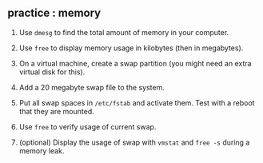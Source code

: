 ## practice : memory

1. Use `dmesg` to find the total amount of memory in your computer.

2. Use `free` to display memory usage in kilobytes (then in megabytes).

3. On a virtual machine, create a swap partition (you might need an
extra virtual disk for this).

4. Add a 20 megabyte swap file to the system.

5. Put all swap spaces in `/etc/fstab` and activate them. Test with a
reboot that they are mounted.

6. Use `free` to verify usage of current swap.

7. (optional) Display the usage of swap with `vmstat` and `free -s`
during a memory leak.

